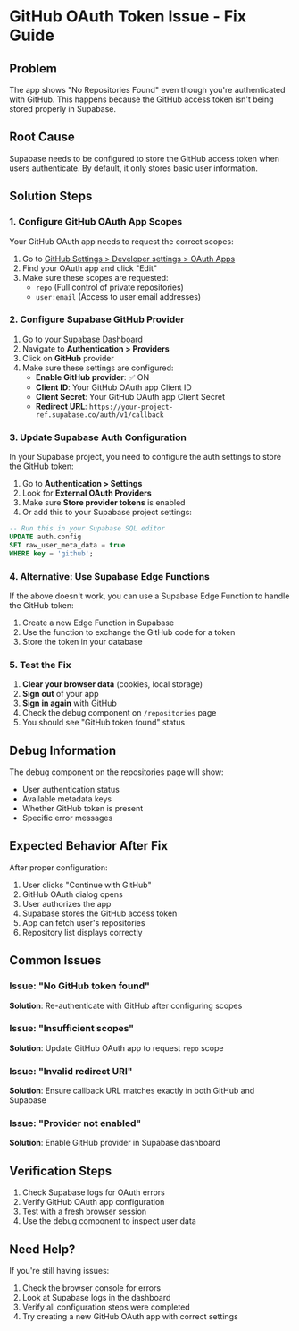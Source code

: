 # GitHub OAuth Token Issue - Fix Guide

## Problem

The app shows "No Repositories Found" even though you're authenticated with GitHub. This happens because the GitHub access token isn't being stored properly in Supabase.

## Root Cause

Supabase needs to be configured to store the GitHub access token when users authenticate. By default, it only stores basic user information.

## Solution Steps

### 1. Configure GitHub OAuth App Scopes

Your GitHub OAuth app needs to request the correct scopes:

1. Go to [GitHub Settings > Developer settings > OAuth Apps](https://github.com/settings/applications)
2. Find your OAuth app and click "Edit"
3. Make sure these scopes are requested:
   - `repo` (Full control of private repositories)
   - `user:email` (Access to user email addresses)

### 2. Configure Supabase GitHub Provider

1. Go to your [Supabase Dashboard](https://supabase.com/dashboard)
2. Navigate to **Authentication > Providers**
3. Click on **GitHub** provider
4. Make sure these settings are configured:
   - **Enable GitHub provider**: ✅ ON
   - **Client ID**: Your GitHub OAuth app Client ID
   - **Client Secret**: Your GitHub OAuth app Client Secret
   - **Redirect URL**: `https://your-project-ref.supabase.co/auth/v1/callback`

### 3. Update Supabase Auth Configuration

In your Supabase project, you need to configure the auth settings to store the GitHub token:

1. Go to **Authentication > Settings**
2. Look for **External OAuth Providers**
3. Make sure **Store provider tokens** is enabled
4. Or add this to your Supabase project settings:

```sql
-- Run this in your Supabase SQL editor
UPDATE auth.config
SET raw_user_meta_data = true
WHERE key = 'github';
```

### 4. Alternative: Use Supabase Edge Functions

If the above doesn't work, you can use a Supabase Edge Function to handle the GitHub token:

1. Create a new Edge Function in Supabase
2. Use the function to exchange the GitHub code for a token
3. Store the token in your database

### 5. Test the Fix

1. **Clear your browser data** (cookies, local storage)
2. **Sign out** of your app
3. **Sign in again** with GitHub
4. Check the debug component on `/repositories` page
5. You should see "GitHub token found" status

## Debug Information

The debug component on the repositories page will show:

- User authentication status
- Available metadata keys
- Whether GitHub token is present
- Specific error messages

## Expected Behavior After Fix

After proper configuration:

1. User clicks "Continue with GitHub"
2. GitHub OAuth dialog opens
3. User authorizes the app
4. Supabase stores the GitHub access token
5. App can fetch user's repositories
6. Repository list displays correctly

## Common Issues

### Issue: "No GitHub token found"

**Solution**: Re-authenticate with GitHub after configuring scopes

### Issue: "Insufficient scopes"

**Solution**: Update GitHub OAuth app to request `repo` scope

### Issue: "Invalid redirect URI"

**Solution**: Ensure callback URL matches exactly in both GitHub and Supabase

### Issue: "Provider not enabled"

**Solution**: Enable GitHub provider in Supabase dashboard

## Verification Steps

1. Check Supabase logs for OAuth errors
2. Verify GitHub OAuth app configuration
3. Test with a fresh browser session
4. Use the debug component to inspect user data

## Need Help?

If you're still having issues:

1. Check the browser console for errors
2. Look at Supabase logs in the dashboard
3. Verify all configuration steps were completed
4. Try creating a new GitHub OAuth app with correct settings
